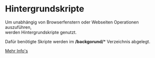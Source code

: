 # Hintergrundskripte
Um unabhängig von Browserfenstern oder Webseiten Operationen auszuführen,  
werden Hintergrundskripte genutzt.

Dafür benötigte Skripte werden im **/backgorund/*** Verzeichnis abgelegt.


[Mehr Info's](https://developer.mozilla.org/de/docs/Mozilla/Add-ons/WebExtensions/Anatomy_of_a_WebExtension#Hintergrundskripte)
